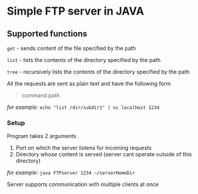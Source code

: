 # Simple FTP server in JAVA 

## Supported functions
`get` - sends content of the file specified by the path

`list` - lists the contents of the directory specified by the path

`tree` - recursively lists the contents of the directory specified by the path

All the requests are sent as plain text and have the following form

>command path

*for example:* 
`echo "list /dir/subdir1" | nc localhost 1234`


### Setup
Program takes 2 arguments

1. Port on which the server listens for incoming requests
2. Directory whose content is served (server cant operate outside of this directory)

*for example:*
`java FTPserver 1234 ~/serverHomeDir`


Server supports communication with multiple clients at once
